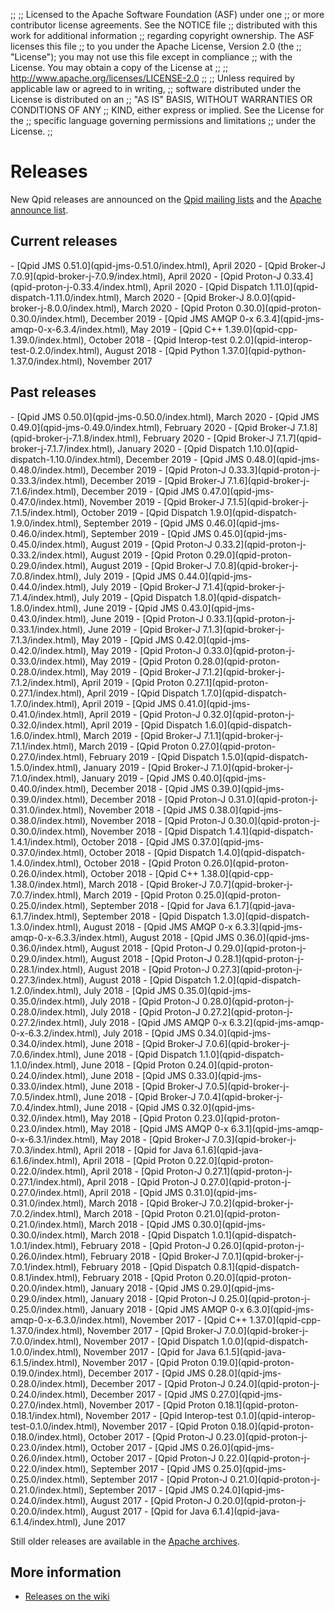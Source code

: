 ;;
;; Licensed to the Apache Software Foundation (ASF) under one
;; or more contributor license agreements.  See the NOTICE file
;; distributed with this work for additional information
;; regarding copyright ownership.  The ASF licenses this file
;; to you under the Apache License, Version 2.0 (the
;; "License"); you may not use this file except in compliance
;; with the License.  You may obtain a copy of the License at
;; 
;;   http://www.apache.org/licenses/LICENSE-2.0
;; 
;; Unless required by applicable law or agreed to in writing,
;; software distributed under the License is distributed on an
;; "AS IS" BASIS, WITHOUT WARRANTIES OR CONDITIONS OF ANY
;; KIND, either express or implied.  See the License for the
;; specific language governing permissions and limitations
;; under the License.
;;

# Releases

New Qpid releases are announced on the
[Qpid mailing lists]({{site_url}}/discussion.html#mailing-lists) and
the
[Apache announce list](http://mail-archives.apache.org/mod_mbox/www-announce/).

## Current releases

<div class="two-column" markdown="1">
 - [Qpid JMS 0.51.0](qpid-jms-0.51.0/index.html), April 2020
 - [Qpid Broker-J 7.0.9](qpid-broker-j-7.0.9/index.html), April 2020
 - [Qpid Proton-J 0.33.4](qpid-proton-j-0.33.4/index.html), April 2020
 - [Qpid Dispatch 1.11.0](qpid-dispatch-1.11.0/index.html), March 2020
 - [Qpid Broker-J 8.0.0](qpid-broker-j-8.0.0/index.html), March 2020
 - [Qpid Proton 0.30.0](qpid-proton-0.30.0/index.html), December 2019
 - [Qpid JMS AMQP 0-x 6.3.4](qpid-jms-amqp-0-x-6.3.4/index.html), May 2019
 - [Qpid C++ 1.39.0](qpid-cpp-1.39.0/index.html), October 2018
 - [Qpid Interop-test 0.2.0](qpid-interop-test-0.2.0/index.html), August 2018
 - [Qpid Python 1.37.0](qpid-python-1.37.0/index.html), November 2017

</div>

## Past releases

<div class="two-column" markdown="1">
 - [Qpid JMS 0.50.0](qpid-jms-0.50.0/index.html), March 2020
 - [Qpid JMS 0.49.0](qpid-jms-0.49.0/index.html), February 2020
 - [Qpid Broker-J 7.1.8](qpid-broker-j-7.1.8/index.html), February 2020
 - [Qpid Broker-J 7.1.7](qpid-broker-j-7.1.7/index.html), January 2020
 - [Qpid Dispatch 1.10.0](qpid-dispatch-1.10.0/index.html), December 2019
 - [Qpid JMS 0.48.0](qpid-jms-0.48.0/index.html), December 2019
 - [Qpid Proton-J 0.33.3](qpid-proton-j-0.33.3/index.html), December 2019
 - [Qpid Broker-J 7.1.6](qpid-broker-j-7.1.6/index.html), December 2019
 - [Qpid JMS 0.47.0](qpid-jms-0.47.0/index.html), November 2019
 - [Qpid Broker-J 7.1.5](qpid-broker-j-7.1.5/index.html), October 2019
 - [Qpid Dispatch 1.9.0](qpid-dispatch-1.9.0/index.html), September 2019
 - [Qpid JMS 0.46.0](qpid-jms-0.46.0/index.html), September 2019
 - [Qpid JMS 0.45.0](qpid-jms-0.45.0/index.html), August 2019
 - [Qpid Proton-J 0.33.2](qpid-proton-j-0.33.2/index.html), August 2019
 - [Qpid Proton 0.29.0](qpid-proton-0.29.0/index.html), August 2019
 - [Qpid Broker-J 7.0.8](qpid-broker-j-7.0.8/index.html), July 2019
 - [Qpid JMS 0.44.0](qpid-jms-0.44.0/index.html), July 2019
 - [Qpid Broker-J 7.1.4](qpid-broker-j-7.1.4/index.html), July 2019
 - [Qpid Dispatch 1.8.0](qpid-dispatch-1.8.0/index.html), June 2019
 - [Qpid JMS 0.43.0](qpid-jms-0.43.0/index.html), June 2019
 - [Qpid Proton-J 0.33.1](qpid-proton-j-0.33.1/index.html), June 2019
 - [Qpid Broker-J 7.1.3](qpid-broker-j-7.1.3/index.html), May 2019
 - [Qpid JMS 0.42.0](qpid-jms-0.42.0/index.html), May 2019
 - [Qpid Proton-J 0.33.0](qpid-proton-j-0.33.0/index.html), May 2019
 - [Qpid Proton 0.28.0](qpid-proton-0.28.0/index.html), May 2019
 - [Qpid Broker-J 7.1.2](qpid-broker-j-7.1.2/index.html), April 2019
 - [Qpid Proton 0.27.1](qpid-proton-0.27.1/index.html), April 2019
 - [Qpid Dispatch 1.7.0](qpid-dispatch-1.7.0/index.html), April 2019
 - [Qpid JMS 0.41.0](qpid-jms-0.41.0/index.html), April 2019
 - [Qpid Proton-J 0.32.0](qpid-proton-j-0.32.0/index.html), April 2019
 - [Qpid Dispatch 1.6.0](qpid-dispatch-1.6.0/index.html), March 2019
 - [Qpid Broker-J 7.1.1](qpid-broker-j-7.1.1/index.html), March 2019
 - [Qpid Proton 0.27.0](qpid-proton-0.27.0/index.html), February 2019
 - [Qpid Dispatch 1.5.0](qpid-dispatch-1.5.0/index.html), January 2019
 - [Qpid Broker-J 7.1.0](qpid-broker-j-7.1.0/index.html), January 2019
 - [Qpid JMS 0.40.0](qpid-jms-0.40.0/index.html), December 2018
 - [Qpid JMS 0.39.0](qpid-jms-0.39.0/index.html), December 2018
 - [Qpid Proton-J 0.31.0](qpid-proton-j-0.31.0/index.html), November 2018
 - [Qpid JMS 0.38.0](qpid-jms-0.38.0/index.html), November 2018
 - [Qpid Proton-J 0.30.0](qpid-proton-j-0.30.0/index.html), November 2018
 - [Qpid Dispatch 1.4.1](qpid-dispatch-1.4.1/index.html), October 2018
 - [Qpid JMS 0.37.0](qpid-jms-0.37.0/index.html), October 2018
 - [Qpid Dispatch 1.4.0](qpid-dispatch-1.4.0/index.html), October 2018
 - [Qpid Proton 0.26.0](qpid-proton-0.26.0/index.html), October 2018
 - [Qpid C++ 1.38.0](qpid-cpp-1.38.0/index.html), March 2018
 - [Qpid Broker-J 7.0.7](qpid-broker-j-7.0.7/index.html), March 2019
 - [Qpid Proton 0.25.0](qpid-proton-0.25.0/index.html), September 2018
 - [Qpid for Java 6.1.7](qpid-java-6.1.7/index.html), September 2018
 - [Qpid Dispatch 1.3.0](qpid-dispatch-1.3.0/index.html), August 2018
 - [Qpid JMS AMQP 0-x 6.3.3](qpid-jms-amqp-0-x-6.3.3/index.html), August 2018
 - [Qpid JMS 0.36.0](qpid-jms-0.36.0/index.html), August 2018
 - [Qpid Proton-J 0.29.0](qpid-proton-j-0.29.0/index.html), August 2018
 - [Qpid Proton-J 0.28.1](qpid-proton-j-0.28.1/index.html), August 2018
 - [Qpid Proton-J 0.27.3](qpid-proton-j-0.27.3/index.html), August 2018
 - [Qpid Dispatch 1.2.0](qpid-dispatch-1.2.0/index.html), July 2018
 - [Qpid JMS 0.35.0](qpid-jms-0.35.0/index.html), July 2018
 - [Qpid Proton-J 0.28.0](qpid-proton-j-0.28.0/index.html), July 2018
 - [Qpid Proton-J 0.27.2](qpid-proton-j-0.27.2/index.html), July 2018
 - [Qpid JMS AMQP 0-x 6.3.2](qpid-jms-amqp-0-x-6.3.2/index.html), July 2018
 - [Qpid JMS 0.34.0](qpid-jms-0.34.0/index.html), June 2018
 - [Qpid Broker-J 7.0.6](qpid-broker-j-7.0.6/index.html), June 2018
 - [Qpid Dispatch 1.1.0](qpid-dispatch-1.1.0/index.html), June 2018
 - [Qpid Proton 0.24.0](qpid-proton-0.24.0/index.html), June 2018
 - [Qpid JMS 0.33.0](qpid-jms-0.33.0/index.html), June 2018
 - [Qpid Broker-J 7.0.5](qpid-broker-j-7.0.5/index.html), June 2018
 - [Qpid Broker-J 7.0.4](qpid-broker-j-7.0.4/index.html), June 2018
 - [Qpid JMS 0.32.0](qpid-jms-0.32.0/index.html), May 2018
 - [Qpid Proton 0.23.0](qpid-proton-0.23.0/index.html), May 2018
 - [Qpid JMS AMQP 0-x 6.3.1](qpid-jms-amqp-0-x-6.3.1/index.html), May 2018
 - [Qpid Broker-J 7.0.3](qpid-broker-j-7.0.3/index.html), April 2018
 - [Qpid for Java 6.1.6](qpid-java-6.1.6/index.html), April 2018
 - [Qpid Proton 0.22.0](qpid-proton-0.22.0/index.html), April 2018
 - [Qpid Proton-J 0.27.1](qpid-proton-j-0.27.1/index.html), April 2018
 - [Qpid Proton-J 0.27.0](qpid-proton-j-0.27.0/index.html), April 2018
 - [Qpid JMS 0.31.0](qpid-jms-0.31.0/index.html), March 2018
 - [Qpid Broker-J 7.0.2](qpid-broker-j-7.0.2/index.html), March 2018
 - [Qpid Proton 0.21.0](qpid-proton-0.21.0/index.html), March 2018
 - [Qpid JMS 0.30.0](qpid-jms-0.30.0/index.html), March 2018
 - [Qpid Dispatch 1.0.1](qpid-dispatch-1.0.1/index.html), February 2018
 - [Qpid Proton-J 0.26.0](qpid-proton-j-0.26.0/index.html), February 2018
 - [Qpid Broker-J 7.0.1](qpid-broker-j-7.0.1/index.html), February 2018
 - [Qpid Dispatch 0.8.1](qpid-dispatch-0.8.1/index.html), February 2018
 - [Qpid Proton 0.20.0](qpid-proton-0.20.0/index.html), January 2018
 - [Qpid JMS 0.29.0](qpid-jms-0.29.0/index.html), January 2018
 - [Qpid Proton-J 0.25.0](qpid-proton-j-0.25.0/index.html), January 2018
 - [Qpid JMS AMQP 0-x 6.3.0](qpid-jms-amqp-0-x-6.3.0/index.html), November 2017
 - [Qpid C++ 1.37.0](qpid-cpp-1.37.0/index.html), November 2017
 - [Qpid Broker-J 7.0.0](qpid-broker-j-7.0.0/index.html), November 2017
 - [Qpid Dispatch 1.0.0](qpid-dispatch-1.0.0/index.html), November 2017
 - [Qpid for Java 6.1.5](qpid-java-6.1.5/index.html), November 2017
 - [Qpid Proton 0.19.0](qpid-proton-0.19.0/index.html), December 2017
 - [Qpid JMS 0.28.0](qpid-jms-0.28.0/index.html), December 2017
 - [Qpid Proton-J 0.24.0](qpid-proton-j-0.24.0/index.html), December 2017
 - [Qpid JMS 0.27.0](qpid-jms-0.27.0/index.html), November 2017
 - [Qpid Proton 0.18.1](qpid-proton-0.18.1/index.html), November 2017
 - [Qpid Interop-test 0.1.0](qpid-interop-test-0.1.0/index.html), November 2017
 - [Qpid Proton 0.18.0](qpid-proton-0.18.0/index.html), October 2017
 - [Qpid Proton-J 0.23.0](qpid-proton-j-0.23.0/index.html), October 2017
 - [Qpid JMS 0.26.0](qpid-jms-0.26.0/index.html), October 2017
 - [Qpid Proton-J 0.22.0](qpid-proton-j-0.22.0/index.html), September 2017
 - [Qpid JMS 0.25.0](qpid-jms-0.25.0/index.html), September 2017
 - [Qpid Proton-J 0.21.0](qpid-proton-j-0.21.0/index.html), September 2017
 - [Qpid JMS 0.24.0](qpid-jms-0.24.0/index.html), August 2017
 - [Qpid Proton-J 0.20.0](qpid-proton-j-0.20.0/index.html), August 2017
 - [Qpid for Java 6.1.4](qpid-java-6.1.4/index.html), June 2017

</div>

Still older releases are available in the
[Apache archives](http://archive.apache.org/dist/qpid/).

## More information

 - [Releases on the wiki](https://cwiki.apache.org/confluence/display/qpid/Releases)
